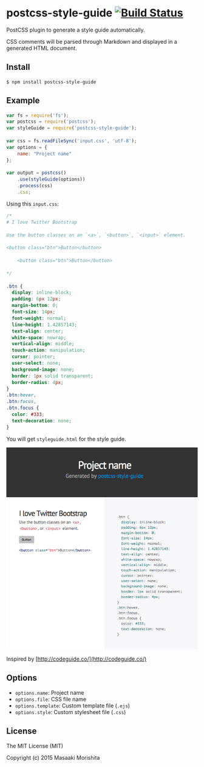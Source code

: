 # postcss-style-guide [![Build Status](https://travis-ci.org/morishitter/postcss-style-guide.svg)](https://travis-ci.org/morishitter/postcss-style-guide)

PostCSS plugin to generate a style guide automatically.

CSS comments will be parsed through Markdown and displayed in a generated HTML document.

## Install

```shell
$ npm install postcss-style-guide
```

## Example

```js
var fs = require('fs');
var postcss = require('postcss');
var styleGuide = require('postcss-style-guide');

var css = fs.readFileSync('input.css', 'utf-8');
var options = {
    name: "Project name"
};

var output = postcss()
    .use(styleGuide(options))
    .process(css)
    .css;
```

Using this `input.css`:

```css
/*
# I love Twitter Bootstrap

Use the button classes on an `<a>`, `<button>`, `<input>` element.

<button class="btn">Button</button>

    <button class="btn">Button</button>

*/

.btn {
  display: inline-block;
  padding: 6px 12px;
  margin-bottom: 0;
  font-size: 14px;
  font-weight: normal;
  line-height: 1.42857143;
  text-align: center;
  white-space: nowrap;
  vertical-align: middle;
  touch-action: manipulation;
  cursor: pointer;
  user-select: none;
  background-image: none;
  border: 1px solid transparent;
  border-radius: 4px;
}
.btn:hover,
.btn:focus,
.btn.focus {
  color: #333;
  text-decoration: none;
}

```

You will get `styleguide.html` for the style guide.

![Default style guide design](./style-guide-default.png)

Inspired by [http://codeguide.co/](http://codeguide.co/)

## Options

- `options.name`: Project name
- `options.file`: CSS file name
- `options.template`: Custom template file (`.ejs`)
- `options.style`: Custom stylesheet file (`.css`)

## License

The MIT License (MIT)

Copyright (c) 2015 Masaaki Morishita
